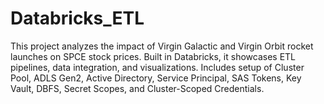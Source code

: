 # Databricks_ETL
This project analyzes the impact of Virgin Galactic and Virgin Orbit rocket launches on SPCE stock prices. Built in Databricks, it showcases ETL pipelines, data integration, and visualizations. Includes setup of Cluster Pool, ADLS Gen2, Active Directory, Service Principal, SAS Tokens, Key Vault, DBFS, Secret Scopes, and Cluster-Scoped Credentials.
